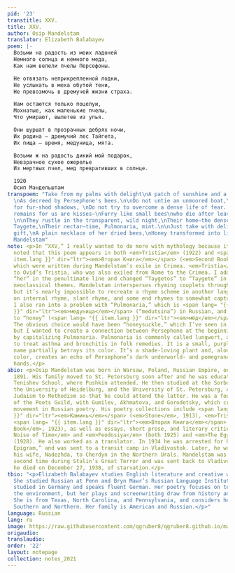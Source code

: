 ```yaml
---
pid: '23'
transtitle: XXV.
title: XXV.
author: Osip Mandelstam
translator: Elizabeth Balabayev
poem: |-
  Возьми на радость из моих ладоней
  Немного солнца и немного меда,
  Как нам велели пчелы Персефоны.

  Не отвязать неприкрепленной лодки,
  Не услыхать в меха обутой тени,
  Не превозмочь в дремучей жизни страха.

  Нам остаются только поцелуи,
  Мохнатые, как маленькие пчелы,
  Что умирают, вылетев из улья.

  Они шуршат в прозрачных дебрях ночи,
  Их родина — дремучий лес Тайгета,
  Их пища — время, медуница, мята.

  Возьми ж на радость дикий мой подарок,
  Невзрачное сухое ожерелье
  Из мертвых пчел, мед превративших в солнце.

  1920
  Осип Мандельштам
transpoem: "Take from my palms with delight\nA patch of sunshine and a touch of honey,
  \nAs decreed by Persephone's bees.\n\nDo not untie an unmoored boat,\nDo not listen
  for fur-shod shadows, \nDo not try to overcome a dense life of fear. \n\nAll that
  remains for us are kisses—\nFurry like small bees\nwho die after leaving the hive.
  \n\nThey rustle in the transparent, wild night,\nTheir home—the dense forests of
  Taygete,\nTheir nectar—time, Pulmonaria, mint.\n\nJust take with delight my savage
  gift,\nA plain necklace of her dried bees,\nHoney transformed into light. \n\n1920\nOsip
  Mandelstam"
note: <p>In “XXV,” I really wanted to do more with mythology because it should be
  noted that this poem appears in both <em>Tristia</em> (1922) and <span lang= "{{
  item.lang }}" dir="ltr"><em>Вторая Книга</em></span> (<em>Second Book</em>, 1923),
  which were written during Mandelstam’s exile in Crimea. <em>Tristia</em> refers
  to Ovid’s Tristia, who was also exiled from Rome to the Crimea. I added the word
  “her” in the penultimate line and changed “Taygetos” to “Taygete” in order to highlight
  neoclassical themes. Mandelstam intersperses rhyming couplets throughout the poem,
  but it’s nearly impossible to recreate a rhyme scheme in another language. I relied
  on internal rhyme, slant rhyme, and some end rhymes to somewhat capture that effect.
  I also ran into a problem with “Pulmonaria,” which is <span lang= "{{ item.lang
  }}" dir="ltr"><em>медуница</em></span> (“medutsina”) in Russian, and sounds similar
  to “honey” (<span lang= "{{ item.lang }}" dir="ltr"><em>мёд</em></span> or “meyod”).
  The obvious choice would have been “honeysuckle,” which I’ve seen in other translations,
  but I wanted to create a connection between Persephone at the beginning of the poem
  by capitalizing Pulmonaria. Pulmonaria is commonly called lungwort, and is used
  to treat asthma and bronchitis in folk remedies. It is a small, purple flower; the
  name partially betrays its color. It’s a shade-loving plant and, along with the
  color, creates an echo of Persephone’s dark underworld- and pomegranate-stained
  hands.</p>
abio: <p>Osip Mandelstam was born in Warsaw, Poland, Russian Empire, on January 14,
  1891. His family moved to St. Petersburg soon after and he was educated at the prestigious
  Tenishev School, where Pushkin attended. He then studied at the Sorbonne in Paris,
  the University of Heidelburg, and the University of St. Petersburg, converting from
  Judaism to Methodism so that he could attend the latter. He was a founding member
  of the Poets Guild, with Gumilev, Akhmatova, and Gorodetsky, which created the Acmeist
  movement in Russian poetry. His poetry collections include <span lang= "{{ item.lang
  }}" dir="ltr"><em>Каминь</em></span> (<em>Stone</em>, 1913), <em>Trista</em> (1922),
  <span lang= "{{ item.lang }}" dir="ltr"><em>Вторая Книга</em></span> (<em>Second
  Book</em>, 1923), as well as essays, short prose, and literary criticism in <em>The
  Noise of Time</em> and <em>Feodosiya</em> (both 1925) and <em>The Egyptian Stamp</em>
  (1928). He also worked as a translator. In 1934 he was arrested for his poem, “Stalin
  Epigram,” and was sent to a transit camp in Vladivostok. Later, he was exiled with
  his wife, Nadezhda, to Cherdyn in the Northern Urals. Mandelstam was arrested a
  second time during Stalin’s Great Terror and was sent back to Vladivostok, where
  he died on December 27, 1938, of starvation.</p>
tbio: "<p>Elizabeth Balabayev studies English literature and creative writing (C’21).
  She studied Russian at Penn and Bryn Mawr’s Russian Language Institute. She also
  studied in Germany and speaks fluent German. Her poetry focuses on technology and
  the environment, but her plays and screenwriting draw from history and women’s stories.
  She is from Texas, North Carolina, and Pennsylvania, and considers herself both
  Southern and Northern. Her family is American and Russian.</p>"
language: Russian
lang: ru
image: https://raw.githubusercontent.com/qgruber8/qgruber8.github.io/main/assets/images/images_21/obstfelder.jpg
origaudio:
translaudio:
order: '22'
layout: notepage
collection: notes_2021
---
```

